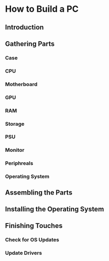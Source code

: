 #  How to Build a PC

## Introduction

## Gathering Parts
### Case
### CPU
### Motherboard
### GPU
### RAM
### Storage
### PSU
### Monitor
### Periphreals
### Operating System

## Assembling the Parts

## Installing the Operating System

## Finishing Touches
### Check for OS Updates
### Update Drivers
